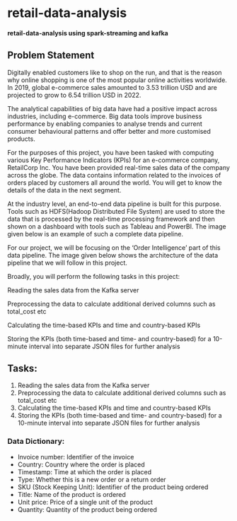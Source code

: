 # retail-data-analysis
#### retail-data-analysis using spark-streaming and kafka

## Problem Statement
Digitally enabled customers like to shop on the run, and that is the reason why online shopping is one of the most popular online activities worldwide. In 2019, global e-commerce sales amounted to 3.53 trillion USD and are projected to grow to 6.54 trillion USD in 2022.

The analytical capabilities of big data have had a positive impact across industries, including e-commerce. Big data tools improve business performance by enabling companies to analyse trends and current consumer behavioural patterns and offer better and more customised products.

For the purposes of this project, you have been tasked with computing various Key Performance Indicators (KPIs) for an e-commerce company, RetailCorp Inc. You have been provided real-time sales data of the company across the globe. The data contains information related to the invoices of orders placed by customers all around the world. You will get to know the details of the data in the next segment.


At the industry level, an end-to-end data pipeline is built for this purpose. Tools such as HDFS(Hadoop Distributed File System) are used to store the data that is processed by the real-time processing framework and then shown on a dashboard with tools such as Tableau and PowerBI. The image given below is an example of such a complete data pipeline.

For our project, we will be focusing on the ‘Order Intelligence’ part of this data pipeline. The image given below shows the architecture of the data pipeline that we will follow in this project.

Broadly, you will perform the following tasks in this project:

Reading the sales data from the Kafka server

Preprocessing the data to calculate additional derived columns such as total_cost etc

Calculating the time-based KPIs and time and country-based KPIs

Storing the KPIs (both time-based and time- and country-based) for a 10-minute interval into separate JSON files for further analysis


## Tasks:
1. Reading the sales data from the Kafka server
2. Preprocessing the data to calculate additional derived columns such as total_cost etc
3. Calculating the time-based KPIs and time and country-based KPIs
4. Storing the KPIs (both time-based and time- and country-based) for a 10-minute interval into separate JSON files for further analysis  

### Data Dictionary:
- Invoice number: Identifier of the invoice
- Country: Country where the order is placed
- Timestamp: Time at which the order is placed
- Type: Whether this is a new order or a return order
- SKU (Stock Keeping Unit): Identifier of the product being ordered
- Title: Name of the product is ordered
- Unit price: Price of a single unit of the product
- Quantity: Quantity of the product being ordered

